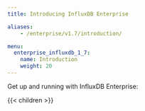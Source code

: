 ```yaml
---
title: Introducing InfluxDB Enterprise

aliases:
    - /enterprise/v1.7/introduction/

menu:
  enterprise_influxdb_1_7:
    name: Introduction
    weight: 20
---
```


Get up and running with InfluxDB Enterprise:

{{< children >}}

